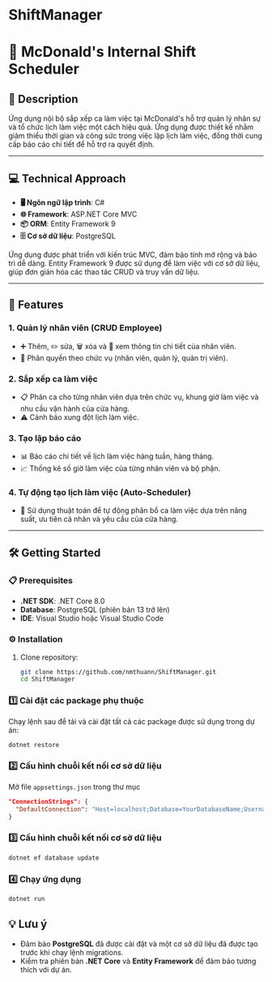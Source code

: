 # ShiftManager

# 🍔 McDonald's Internal Shift Scheduler

## 📝 Description

Ứng dụng nội bộ sắp xếp ca làm việc tại McDonald's hỗ trợ quản lý nhân sự và tổ chức lịch làm việc một cách hiệu quả. Ứng dụng được thiết kế nhằm giảm thiểu thời gian và công sức trong việc lập lịch làm việc, đồng thời cung cấp báo cáo chi tiết để hỗ trợ ra quyết định.

---

## 💻 Technical Approach

- **🖥️ Ngôn ngữ lập trình**: C#
- **🌐 Framework**: ASP.NET Core MVC
- **📦 ORM**: Entity Framework 9
- **🗄️ Cơ sở dữ liệu**: PostgreSQL

Ứng dụng được phát triển với kiến trúc MVC, đảm bảo tính mở rộng và bảo trì dễ dàng. Entity Framework 9 được sử dụng để làm việc với cơ sở dữ liệu, giúp đơn giản hóa các thao tác CRUD và truy vấn dữ liệu.

---

## 🚀 Features

### 1. **Quản lý nhân viên (CRUD Employee)**

- ➕ Thêm, ✏️ sửa, 🗑️ xóa và 📄 xem thông tin chi tiết của nhân viên.
- 🔑 Phân quyền theo chức vụ (nhân viên, quản lý, quản trị viên).

### 2. **Sắp xếp ca làm việc**

- 📋 Phân ca cho từng nhân viên dựa trên chức vụ, khung giờ làm việc và nhu cầu vận hành của cửa hàng.
- ⚠️ Cảnh báo xung đột lịch làm việc.

### 3. **Tạo lập báo cáo**

- 📊 Báo cáo chi tiết về lịch làm việc hàng tuần, hàng tháng.
- 📈 Thống kê số giờ làm việc của từng nhân viên và bộ phận.

### 4. **Tự động tạo lịch làm việc (Auto-Scheduler)**

- 🤖 Sử dụng thuật toán để tự động phân bổ ca làm việc dựa trên năng suất, ưu tiên cá nhân và yêu cầu của cửa hàng.

---

## 🛠️ Getting Started

### 📋 Prerequisites

- **.NET SDK**: .NET Core 8.0
- **Database**: PostgreSQL (phiên bản 13 trở lên)
- **IDE**: Visual Studio hoặc Visual Studio Code

### ⚙️ Installation

1. Clone repository:
   ```bash
   git clone https://github.com/nmthuann/ShiftManager.git
   cd ShiftManager
   ```

### 1️⃣ Cài đặt các package phụ thuộc

Chạy lệnh sau để tải và cài đặt tất cả các package được sử dụng trong dự án:

```bash
dotnet restore
```

### 2️⃣ Cấu hình chuỗi kết nối cơ sở dữ liệu

Mở file `appsettings.json` trong thư mục

```json
"ConnectionStrings": {
  "DefaultConnection": "Host=localhost;Database=YourDatabaseName;Username=YourUsername;Password=YourPassword"
}
```

### 3️⃣ Cấu hình chuỗi kết nối cơ sở dữ liệu

```bash
dotnet ef database update
```

### 4️⃣ Chạy ứng dụng

```bash
dotnet run
```

## 💡 Lưu ý

- Đảm bảo **PostgreSQL** đã được cài đặt và một cơ sở dữ liệu đã được tạo trước khi chạy lệnh migrations.
- Kiểm tra phiên bản **.NET Core** và **Entity Framework** để đảm bảo tương thích với dự án.
